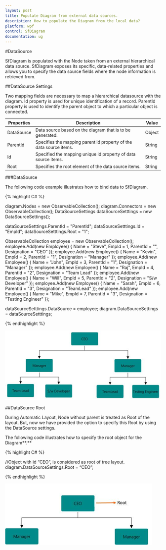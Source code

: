 ```yaml
---
layout: post
title: Populate Diagram from external data sources.
description: How to populate the Diagram from the local data?
platform: wpf
control: SfDiagram
documentation: ug
---
```


#DataSource

SfDiagram is populated with the Node taken from an external hierarchical data source. SfDiagram exposes its specific, data-related properties and allows you to specify the data source fields where the node information is retrieved from.

##DataSource Settings

Two mapping fields are necessary to map a hierarchical datasource with the diagram. Id property is used for unique identification of a record. ParentId property is used to identify the parent object to which a particular object is connected.

| Properties | Description | Value |
|---|---|---|
| DataSource | Data source based on the diagram that is to be generated. | Object |
| ParentId | Specifies the mapping parent id property of the data source items. | String |
| Id | Specified the mapping unique id property of data source items. | String |
| Root | Specifies the root element of the data source items. | String |

###DataSource

The following code example illustrates how to bind data to SfDiagram.

{% highlight C# %}

diagram.Nodes = new ObservableCollection<Node>();
diagram.Connectors = new ObservableCollection<Connector>();
DataSourceSettings dataSourceSetttings = new DataSourceSettings();
         
dataSourceSetttings.ParentId = "ParentId";
dataSourceSetttings.Id = "EmpId";
dataSourceSetttings.Root = "1";

ObservableCollection<Employee> employee = new ObservableCollection<Employee>();
            employee.Add(new Employee() { Name = "Steve", EmpId = 1, ParentId = "",
                                          Designation = "CEO" });
            employee.Add(new Employee() { Name = "Kevin", EmpId = 2, ParentId = "1", 
                                          Designation = "Manager" });
            employee.Add(new Employee() { Name = "John", EmpId = 3, ParentId = "1", 
                                          Designation = "Manager" });
            employee.Add(new Employee() { Name = "Raj", EmpId = 4, ParentId = "2", 
                                          Designation = "Team Lead" });
            employee.Add(new Employee() { Name = "Will", EmpId = 5, ParentId = "2", 
                                          Designation = "S/w Developer" });
            employee.Add(new Employee() { Name = "Sarah", EmpId = 6, ParentId = "3", 
                                          Designation = "TeamLead" });
            employee.Add(new Employee() { Name = "Mike", EmpId = 7, ParentId = "3",
                                          Designation = "Testing Engineer" });
          
dataSourceSetttings.DataSource = employee;
diagram.DataSourceSettings = dataSourceSetttings;

{% endhighlight %}

![](DataSource_images/DataSource_img1.png)

##DataSource Root

During Automatic Layout, Node without parent is treated as Root of the layout. But, now we have provided the option to specify this Root by using the DataSource settings.

The following code illustrates how to specify the root object for the Diagram**.**

{% highlight C# %}

//Object with id “CEO”, is considered as root of tree layout.
diagram.DataSourceSettings.Root = “CEO”;

{% endhighlight %}

![](DataSource_images/DataSource_img2.jpeg)
